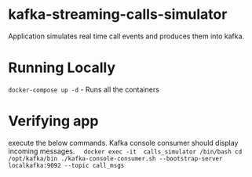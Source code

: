 # kafka-streaming-calls-simulator
Application simulates real time call events and produces them into kafka.

# Running Locally
`docker-compose up -d` - Runs all the containers

# Verifying app
execute the below commands. Kafka console consumer should display incoming messages.
`   docker exec -it  calls_simulator /bin/bash
    cd /opt/kafka/bin
    ./kafka-console-consumer.sh --bootstrap-server localkafka:9092 --topic call_msgs
`


